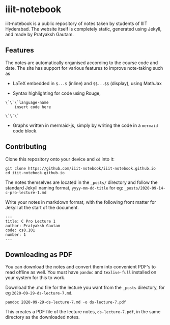 # iiit-notebook

iiit-notebook is a public repository of notes taken by students of IIIT Hyderabad. 
The website itself is completely static, generated using Jekyll, and made by Pratyaksh Gautam.

## Features

The notes are automatically organised according to the course code and date.
The site has support for various features to improve note-taking such as

+ LaTeX embedded in `$...$` (inline) and `$$...$$` (display), using MathJax

+ Syntax highlighting for code using Rouge, 
```
\`\`\`language-name
    insert code here

\`\`\`
```
+ Graphs written in mermaid-js, simply by writing the code in a `mermaid` code block.

## Contributing

Clone this repository onto your device and `cd` into it:
```
git clone https://github.com/iiit-notebook/iiit-notebook.github.io
cd iiit-notebook.github.io
```

The notes themselves are located in the `_posts/` directory and follow the standard Jekyll naming format, `yyyy-mm-dd-title`
for eg: `_posts/2020-09-14-c-pro-lecture-1.md`

Write your notes in markdown format, with the following front matter for Jekyll at the start of the document.
```
---
title: C Pro Lecture 1
author: Pratyaksh Gautam
code: cs0.101
number: 1
---
```
## Downloading as PDF

You can download the notes and convert them into convenient PDF's to read offline as well. 
You must have `pandoc` and `texlive-full` installed on your system for this to work.

Download the .md file for the lecture you want from the `_posts` directory, for eg `2020-09-29-ds-lecture-7.md`.
```
pandoc 2020-09-29-ds-lecture-7.md -o ds-lecture-7.pdf
```
This creates a PDF file of the lecture notes, `ds-lecture-7.pdf`, in the same directory as the downloaded notes.
